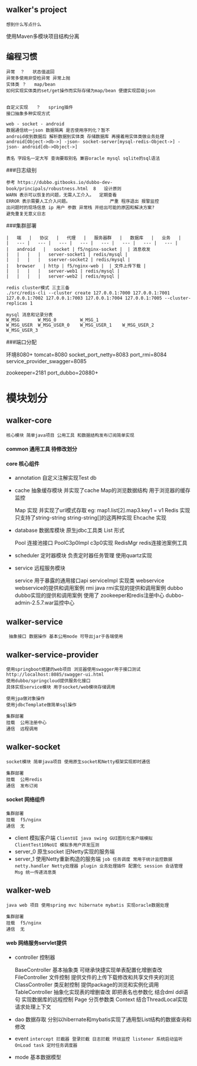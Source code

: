 ## walker's project
	想到什么写点什么
	
使用Maven多模块项目结构分离

## 编程习惯
```
异常	？	状态值返回
异常多使用非受检异常 异常上抛
实体类	？	map/bean
如何实现实体类的set/get操作而实际存储为map/bean 便捷实现层级json


自定义实现	？	spring插件
接口抽象多种实现方式

web - socket - android
数据通信统一json 数据隔离 是否使用序列化？暂不
android收到数据后 解析数据到实体类 存储数据库 再接着用实体类做业务处理
android[Object->db->] -json- socket-server[mysql-redis-Object->] -json- android[db->Object->] 

表名 字段名一定大写 查询要取别名 兼容oracle mysql sqlite的sql语法

```

###日志级别

	参考 https://dubbo.gitbooks.io/dubbo-dev-book/principals/robustness.html	8	设计原则
	WARN 表示可以恢复的问题，无需人工介入。	定期查看
	ERROR 表示需要人工介入问题。				严重 程序退出	报警监控
	出问题时的现场信息 ip 用户 参数 异常栈 并给出可能的原因和解决方案? 
	避免重复无意义日志

###集群部署

    |   端   |   协议   |   代理   |   服务器群   |   数据库   |   业务   |   
    |   --- |   --- |   --- |   --- |   --- |   --- |   --- |   --- |   
    |   android   |   socket | f5/nginx-socket |  | 消息收发
    |   |   |   |   server-socket1 | redis/mysql | 
    |   |   |   |   sserver-socket2 | redis/mysql | 
    |   browser   | http | f5/nginx-web |  | 文件上传下载 |   
    |   |   |   |   server-web1 | redis/mysql | 
    |   |   |   |   server-web2 | redis/mysql | 
							
	redis cluster模式 三主三备
	./src/redis-cli --cluster create 127.0.0.1:7000 127.0.0.1:7001 127.0.0.1:7002 127.0.0.1:7003 127.0.0.1:7004 127.0.0.1:7005 --cluster-replicas 1
	
	mysql 消息和记录分表
	W_MSG       W_MSG_0		    W_MSG_1
	W_MSG_USER  W_MSG_USER_0	W_MSG_USER_1	W_MSG_USER_2	W_MSG_USER_3

###端口分配

环境8080+
tomcat=8080
socket_port_netty=8083
port_rmi=8084
service_provider_swagger=8085
 


zookeeper=2181
port_dubbo=20880+



# 模块划分
## walker-core
	核心模块 简单java项目 公用工具 和数据结构发布订阅简单实现
#### common 通用工具 待修改划分
#### core 核心组件
* annotation 自定义注解实现Test db

* cache 抽象缓存模块 并实现了cache Map的浏览数据结构 用于浏览器的缓存监控

	Map 实现 并实现了url模式存取 eg: map1.list[2].map3.key1 = v1
	Redis 实现 只支持了string-string string-string[]的这两种实现
	Ehcache 实现
	
* database 数据库模块 原生jdbc工具类 List<Map> 形式

    Pool 连接池接口
    PoolC3p0Impl c3p0实现
    RedisMgr redis连接池案例工具

* scheduler 定时器模块 负责定时器任务管理 使用quartz实现

* service 远程服务模块 

	service 用于暴露的通用接口api
	serviceImpl 实现类
	webservice webservice的提供和调用案例
	rmi java rmi实现的提供和调用案例
	dubbo dubbo实现的提供和调用案例 使用了 zookeeper和redis注册中心 dubbo-admin-2.5.7.war监控中心

## walker-service

     抽象接口 数据操作 基本公用mode 可导出jar于各端使用

## walker-service-provider

    使用springboot搭建的web项目 浏览器使用swagger用于接口测试
    http://localhost:8085/swagger-ui.html
    使用dubbo/springcloud提供服务化接口
    具体实现service模块 用于socket/web模块存储调用
    
    使用jpa做对象操作
    使用jdbcTemplate做简单sql操作

    集群部署
    挂载  公用注册中心
    通信  远程调用

## walker-socket

	socket模块 简单java项目 使用原生socket和Netty框架实现即时通信

	集群部署
	挂载  公用redis
	通信  发布订阅

#### socket 网络组件

	集群部署
	挂载  f5/nginx
	通信  无

* client 模拟客户端 
``
    ClientUI java swing GUI图形化客户端模拟
    ClientTest10NoUI 模拟多用户并发压测
``
* server_0 原生socket 旧Netty实现的服务端
* server_1 使用Netty重新构造的服务端
``
	job 任务调度 常用于统计监控数据
	netty.handler Netty处理器
	plugin 业务处理插件 配置化
	session 会话管理
	Msg 统一传递消息类
``

## walker-web

	java web 项目 使用spring mvc hibernate mybatis 实现oracle数据处理

	集群部署
	挂载  f5/nginx
	通信  无	
	
#### web 网络服务servlet提供

* controller 控制器 

    BaseController 基本抽象类 可继承快捷实现单表配置化增删查改
    FileController 文件控制 提供文件的上传下载修改和共享文件夹的浏览
    ClassController 类反射控制 提供package的浏览和实例化调用
    TableController 抽象化实现表的增删查改 即把表名也参数化 结合dml ddl语句 实现数据库的远程控制
    Page 分页参数类
    Context 结合ThreadLocal实现请求处理上下文
  
* dao 数据存取 分别以hibernate和mybatis实现了通用型List<Map>结构的数据查询和修改

* event 
``
    intercept 拦截器 登录拦截 日志拦截 环绕监控
    listener 系统启动监听OnLoad
    task 定时任务调度器
``
* mode 基本数据模型






